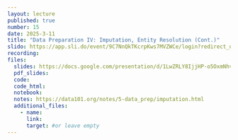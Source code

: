 ```yaml
---
layout: lecture
published: true
number: 15
date: 2025-3-11
title: "Data Preparation IV: Imputation, Entity Resolution (Cont.)"
slido: https://app.sli.do/event/9C7NnQkTKcrpKws7MVZWCe/login?redirect_url=https%3A%2F%2Fapp.sli.do%2Fevent%2F9C7NnQkTKcrpKws7MVZWCe
recording: 
files:
  slides: https://docs.google.com/presentation/d/1LwZRLY8IjjHP-o5OxmNhv4dlshQvgzmCt4Ar951Qt6c/edit#slide=id.g33e96e3856c_0_0
  pdf_slides:
  code:
  code_html:
  notebook: 
  notes: https://data101.org/notes/5-data_prep/imputation.html
  additional_files:
    - name:
      link:
      target: #or leave empty
---
```

